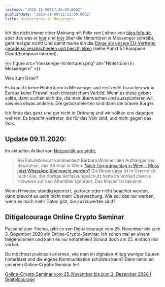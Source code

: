```yaml
---
lastmod: "2020-11-09T17:46:09.000Z"
publishDate: "2020-11-09T11:21:00.000Z"
title: Hintertüren in Messenger
---
```


Ich bin nicht immer einer Meinung mit Felix von Leitner von [blog.fefe.de](http://blog.fefe.de), aber das was er [hier](http://blog.fefe.de/?ts=a157d173) und [hier](http://blog.fefe.de/?ts=a157c1a0) über die Hintertüren in Messenger schreibt, geht mal gar nicht! Und damit meine ich die [Dinge die unsere EU-Vertreter gerade so verabschieden und beschließen](https://www.europarl.europa.eu/RegData/etudes/STUD/2020/648784/IPOL_STU(2020)648784_EN.pdf) (siehe Punkt 5.1 European Cloud/European Internet). 

{{< figure src="messenger-hinterturen.png" alt="Hintertüren in Messengern" >}}

Was zum Geier?

Es braucht keine Hintertüren in Messenger und erst recht brauchen wir in Europa keine Firewall nach chinesischem Vorbild. Wenn es diese geben sollte, dann suchen sich die, die man überwachen und ausspionieren will, sowieso etwas anderes. Die gelackmeierten sind dann die braven Bürger. 

Ich finde das ganz und gar nicht in Ordnung und wir sollten uns dagegen wehren! Es braucht Vertreter, die für das Volk sind, und nicht gegen das Volk. 

## Update 09.11.2020:

Im aktuellen Artikel von [Netzpolitik.org steht:](https://netzpolitik.org/2020/bits-angriff-auf-sichere-kommunikation-eu-staaten-wuenschen-sich-hintertueren/)

> Bei Futurezone.at kommentiert Barbara Wimmer den Aufhänger der Resolution, das Attentat in Wien: [Nach Terroranschlag in Wien – Muss jetzt WhatsApp überwacht werden?](https://futurezone.at/netzpolitik/nach-terroranschlag-in-wien-muss-jetzt-whatsapp-ueberwacht-werden/401091594) Die Beweislage ist in Österreich recht klar, der dortige Verfassungsschutz hatte im Vorfeld diverse Hinweise auf den Attentäter ignoriert. Das Muster ist bekannt.

Wenn Hinweise ständig ignoriert, verloren oder nicht beachtet werden, dann braucht es auch nicht mehr Überwachung. Wie soll das nur werden, wenn es noch mehr Daten gibt, die auszuwerten sind?

## Ditigalcourage Online Crypto Seminar

Passend zum Thema, gibt es von Digitalcourage vom 25. November bis zum 3. Dezember 2020 ein Online-Crypto-Seminar. Ich schon mal an einem teilgenommen und kann es nur empfehlen! Schaut doch am 25. einfach mal vorbei. 

Du möchtest praktisch erlernen, wie man im digitalen Alltag weniger Spuren hinterlässt und die eigene Kommunikation schützen kann? Dann nimm an unserem Online-Crypto-Seminar teil.

[Online-Crypto-Seminar vom 25. November bis zum 3. Dezember 2020 | Digitalcourage](https://digitalcourage.de/blog/2020/online-crypto-seminar-25-november-3-dezember-2020)

<!--more-->
